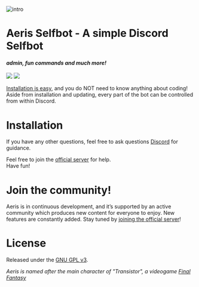 
![intro](https://cdn.discordapp.com/attachments/248014822082347008/328467542651961365/xd.gif)

# Aeris Selfbot - A simple Discord Selfbot
#### *admin, fun commands and much more!*
[<img src="https://img.shields.io/badge/discord-js-green.svg">](http://github.com/JohnDoesCodes) [<img src="https://discordapp.com/api/guilds/280285147805384704/widget.png?style=shield">](https://discord.gg/dfdvArY)

[Installation is easy](https://discord.gg/dfdvArY), and you do NOT need to know anything about coding! Aside from installation and updating, every part of the bot can be controlled from within Discord.

# Installation

If you have any other questions, feel free to ask questions [Discord](https://discord.gg/dfdvArY) for guidance.

Feel free to join the [official server](https://discord.gg/dfdvArY) for help.  
Have fun!

# Join the community!

Aeris is in continuous development, and it’s supported by an active community which produces new content for everyone to enjoy. New features are constantly added. Stay tuned by [joining the official server](https://discord.gg/dfdvArY)!

# License

Released under the [GNU GPL v3](LICENSE).

*Aeris is named after the main character of "Transistor", a videogame [Final Fantasy](http://finalfantasy.wikia.com/wiki/Aerith_Gainsborough)*
